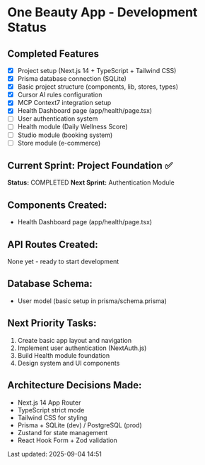 ﻿# One Beauty App - Development Status

## Completed Features 
- [x] Project setup (Next.js 14 + TypeScript + Tailwind CSS)
- [x] Prisma database connection (SQLite)
- [x] Basic project structure (components, lib, stores, types)
- [x] Cursor AI rules configuration
- [x] MCP Context7 integration setup
- [x] Health Dashboard page (app/health/page.tsx)
- [ ] User authentication system
- [ ] Health module (Daily Wellness Score)
- [ ] Studio module (booking system)
- [ ] Store module (e-commerce)

## Current Sprint: Project Foundation ✅
**Status:** COMPLETED
**Next Sprint:** Authentication Module

## Components Created:
- Health Dashboard page (app/health/page.tsx)

## API Routes Created:
None yet - ready to start development

## Database Schema:
- User model (basic setup in prisma/schema.prisma)

## Next Priority Tasks:
1. Create basic app layout and navigation
2. Implement user authentication (NextAuth.js)
3. Build Health module foundation
4. Design system and UI components

## Architecture Decisions Made:
- Next.js 14 App Router
- TypeScript strict mode
- Tailwind CSS for styling
- Prisma + SQLite (dev) / PostgreSQL (prod)
- Zustand for state management
- React Hook Form + Zod validation

Last updated: 2025-09-04 14:51
